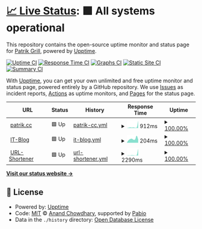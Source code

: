 # [📈 Live Status](https://uptime.pgi.at): <!--live status--> **🟩 All systems operational**

This repository contains the open-source uptime monitor and status page for [Patrik Grill](https://patrik.cc), powered by [Upptime](https://github.com/upptime/upptime).

[![Uptime CI](https://github.com/patrikgrill/upptime/workflows/Uptime%20CI/badge.svg)](https://github.com/patrikgrill/upptime/actions?query=workflow%3A%22Uptime+CI%22)
[![Response Time CI](https://github.com/patrikgrill/upptime/workflows/Response%20Time%20CI/badge.svg)](https://github.com/patrikgrill/upptime/actions?query=workflow%3A%22Response+Time+CI%22)
[![Graphs CI](https://github.com/patrikgrill/upptime/workflows/Graphs%20CI/badge.svg)](https://github.com/patrikgrill/upptime/actions?query=workflow%3A%22Graphs+CI%22)
[![Static Site CI](https://github.com/patrikgrill/upptime/workflows/Static%20Site%20CI/badge.svg)](https://github.com/patrikgrill/upptime/actions?query=workflow%3A%22Static+Site+CI%22)
[![Summary CI](https://github.com/patrikgrill/upptime/workflows/Summary%20CI/badge.svg)](https://github.com/patrikgrill/upptime/actions?query=workflow%3A%22Summary+CI%22)

With [Upptime](https://upptime.js.org), you can get your own unlimited and free uptime monitor and status page, powered entirely by a GitHub repository. We use [Issues](https://github.com/patrikgrill/upptime/issues) as incident reports, [Actions](https://github.com/patrikgrill/upptime/actions) as uptime monitors, and [Pages](https://uptime.pgi.at) for the status page.

<!--start: status pages-->
<!-- This summary is generated by Upptime (https://github.com/upptime/upptime) -->
<!-- Do not edit this manually, your changes will be overwritten -->
<!-- prettier-ignore -->
| URL | Status | History | Response Time | Uptime |
| --- | ------ | ------- | ------------- | ------ |
| <img alt="" src="https://blog.patrik.cc/favicon.ico" height="13"> [patrik.cc](https://patrik.cc) | 🟩 Up | [patrik-cc.yml](https://github.com/patrikgrill/upptime/commits/HEAD/history/patrik-cc.yml) | <details><summary><img alt="Response time graph" src="./graphs/patrik-cc/response-time-week.png" height="20"> 912ms</summary><br><a href="https://uptime.pgi.at/history/patrik-cc"><img alt="Response time 199" src="https://img.shields.io/endpoint?url=https%3A%2F%2Fraw.githubusercontent.com%2Fpatrikgrill%2Fupptime%2FHEAD%2Fapi%2Fpatrik-cc%2Fresponse-time.json"></a><br><a href="https://uptime.pgi.at/history/patrik-cc"><img alt="24-hour response time 145" src="https://img.shields.io/endpoint?url=https%3A%2F%2Fraw.githubusercontent.com%2Fpatrikgrill%2Fupptime%2FHEAD%2Fapi%2Fpatrik-cc%2Fresponse-time-day.json"></a><br><a href="https://uptime.pgi.at/history/patrik-cc"><img alt="7-day response time 912" src="https://img.shields.io/endpoint?url=https%3A%2F%2Fraw.githubusercontent.com%2Fpatrikgrill%2Fupptime%2FHEAD%2Fapi%2Fpatrik-cc%2Fresponse-time-week.json"></a><br><a href="https://uptime.pgi.at/history/patrik-cc"><img alt="30-day response time 354" src="https://img.shields.io/endpoint?url=https%3A%2F%2Fraw.githubusercontent.com%2Fpatrikgrill%2Fupptime%2FHEAD%2Fapi%2Fpatrik-cc%2Fresponse-time-month.json"></a><br><a href="https://uptime.pgi.at/history/patrik-cc"><img alt="1-year response time 199" src="https://img.shields.io/endpoint?url=https%3A%2F%2Fraw.githubusercontent.com%2Fpatrikgrill%2Fupptime%2FHEAD%2Fapi%2Fpatrik-cc%2Fresponse-time-year.json"></a></details> | <details><summary><a href="https://uptime.pgi.at/history/patrik-cc">100.00%</a></summary><a href="https://uptime.pgi.at/history/patrik-cc"><img alt="All-time uptime 100.00%" src="https://img.shields.io/endpoint?url=https%3A%2F%2Fraw.githubusercontent.com%2Fpatrikgrill%2Fupptime%2FHEAD%2Fapi%2Fpatrik-cc%2Fuptime.json"></a><br><a href="https://uptime.pgi.at/history/patrik-cc"><img alt="24-hour uptime 100.00%" src="https://img.shields.io/endpoint?url=https%3A%2F%2Fraw.githubusercontent.com%2Fpatrikgrill%2Fupptime%2FHEAD%2Fapi%2Fpatrik-cc%2Fuptime-day.json"></a><br><a href="https://uptime.pgi.at/history/patrik-cc"><img alt="7-day uptime 100.00%" src="https://img.shields.io/endpoint?url=https%3A%2F%2Fraw.githubusercontent.com%2Fpatrikgrill%2Fupptime%2FHEAD%2Fapi%2Fpatrik-cc%2Fuptime-week.json"></a><br><a href="https://uptime.pgi.at/history/patrik-cc"><img alt="30-day uptime 100.00%" src="https://img.shields.io/endpoint?url=https%3A%2F%2Fraw.githubusercontent.com%2Fpatrikgrill%2Fupptime%2FHEAD%2Fapi%2Fpatrik-cc%2Fuptime-month.json"></a><br><a href="https://uptime.pgi.at/history/patrik-cc"><img alt="1-year uptime 100.00%" src="https://img.shields.io/endpoint?url=https%3A%2F%2Fraw.githubusercontent.com%2Fpatrikgrill%2Fupptime%2FHEAD%2Fapi%2Fpatrik-cc%2Fuptime-year.json"></a></details>
| <img alt="" src="https://blog.patrik.cc/favicon.ico" height="13"> [IT-Blog](https://blog.patrik.cc) | 🟩 Up | [it-blog.yml](https://github.com/patrikgrill/upptime/commits/HEAD/history/it-blog.yml) | <details><summary><img alt="Response time graph" src="./graphs/it-blog/response-time-week.png" height="20"> 204ms</summary><br><a href="https://uptime.pgi.at/history/it-blog"><img alt="Response time 244" src="https://img.shields.io/endpoint?url=https%3A%2F%2Fraw.githubusercontent.com%2Fpatrikgrill%2Fupptime%2FHEAD%2Fapi%2Fit-blog%2Fresponse-time.json"></a><br><a href="https://uptime.pgi.at/history/it-blog"><img alt="24-hour response time 173" src="https://img.shields.io/endpoint?url=https%3A%2F%2Fraw.githubusercontent.com%2Fpatrikgrill%2Fupptime%2FHEAD%2Fapi%2Fit-blog%2Fresponse-time-day.json"></a><br><a href="https://uptime.pgi.at/history/it-blog"><img alt="7-day response time 204" src="https://img.shields.io/endpoint?url=https%3A%2F%2Fraw.githubusercontent.com%2Fpatrikgrill%2Fupptime%2FHEAD%2Fapi%2Fit-blog%2Fresponse-time-week.json"></a><br><a href="https://uptime.pgi.at/history/it-blog"><img alt="30-day response time 201" src="https://img.shields.io/endpoint?url=https%3A%2F%2Fraw.githubusercontent.com%2Fpatrikgrill%2Fupptime%2FHEAD%2Fapi%2Fit-blog%2Fresponse-time-month.json"></a><br><a href="https://uptime.pgi.at/history/it-blog"><img alt="1-year response time 244" src="https://img.shields.io/endpoint?url=https%3A%2F%2Fraw.githubusercontent.com%2Fpatrikgrill%2Fupptime%2FHEAD%2Fapi%2Fit-blog%2Fresponse-time-year.json"></a></details> | <details><summary><a href="https://uptime.pgi.at/history/it-blog">100.00%</a></summary><a href="https://uptime.pgi.at/history/it-blog"><img alt="All-time uptime 100.00%" src="https://img.shields.io/endpoint?url=https%3A%2F%2Fraw.githubusercontent.com%2Fpatrikgrill%2Fupptime%2FHEAD%2Fapi%2Fit-blog%2Fuptime.json"></a><br><a href="https://uptime.pgi.at/history/it-blog"><img alt="24-hour uptime 100.00%" src="https://img.shields.io/endpoint?url=https%3A%2F%2Fraw.githubusercontent.com%2Fpatrikgrill%2Fupptime%2FHEAD%2Fapi%2Fit-blog%2Fuptime-day.json"></a><br><a href="https://uptime.pgi.at/history/it-blog"><img alt="7-day uptime 100.00%" src="https://img.shields.io/endpoint?url=https%3A%2F%2Fraw.githubusercontent.com%2Fpatrikgrill%2Fupptime%2FHEAD%2Fapi%2Fit-blog%2Fuptime-week.json"></a><br><a href="https://uptime.pgi.at/history/it-blog"><img alt="30-day uptime 100.00%" src="https://img.shields.io/endpoint?url=https%3A%2F%2Fraw.githubusercontent.com%2Fpatrikgrill%2Fupptime%2FHEAD%2Fapi%2Fit-blog%2Fuptime-month.json"></a><br><a href="https://uptime.pgi.at/history/it-blog"><img alt="1-year uptime 100.00%" src="https://img.shields.io/endpoint?url=https%3A%2F%2Fraw.githubusercontent.com%2Fpatrikgrill%2Fupptime%2FHEAD%2Fapi%2Fit-blog%2Fuptime-year.json"></a></details>
| <img alt="" src="https://blog.patrik.cc/favicon.ico" height="13"> [URL-Shortener](https://pat.xyz) | 🟩 Up | [url-shortener.yml](https://github.com/patrikgrill/upptime/commits/HEAD/history/url-shortener.yml) | <details><summary><img alt="Response time graph" src="./graphs/url-shortener/response-time-week.png" height="20"> 2290ms</summary><br><a href="https://uptime.pgi.at/history/url-shortener"><img alt="Response time 220" src="https://img.shields.io/endpoint?url=https%3A%2F%2Fraw.githubusercontent.com%2Fpatrikgrill%2Fupptime%2FHEAD%2Fapi%2Furl-shortener%2Fresponse-time.json"></a><br><a href="https://uptime.pgi.at/history/url-shortener"><img alt="24-hour response time 4338" src="https://img.shields.io/endpoint?url=https%3A%2F%2Fraw.githubusercontent.com%2Fpatrikgrill%2Fupptime%2FHEAD%2Fapi%2Furl-shortener%2Fresponse-time-day.json"></a><br><a href="https://uptime.pgi.at/history/url-shortener"><img alt="7-day response time 2290" src="https://img.shields.io/endpoint?url=https%3A%2F%2Fraw.githubusercontent.com%2Fpatrikgrill%2Fupptime%2FHEAD%2Fapi%2Furl-shortener%2Fresponse-time-week.json"></a><br><a href="https://uptime.pgi.at/history/url-shortener"><img alt="30-day response time 664" src="https://img.shields.io/endpoint?url=https%3A%2F%2Fraw.githubusercontent.com%2Fpatrikgrill%2Fupptime%2FHEAD%2Fapi%2Furl-shortener%2Fresponse-time-month.json"></a><br><a href="https://uptime.pgi.at/history/url-shortener"><img alt="1-year response time 220" src="https://img.shields.io/endpoint?url=https%3A%2F%2Fraw.githubusercontent.com%2Fpatrikgrill%2Fupptime%2FHEAD%2Fapi%2Furl-shortener%2Fresponse-time-year.json"></a></details> | <details><summary><a href="https://uptime.pgi.at/history/url-shortener">100.00%</a></summary><a href="https://uptime.pgi.at/history/url-shortener"><img alt="All-time uptime 100.00%" src="https://img.shields.io/endpoint?url=https%3A%2F%2Fraw.githubusercontent.com%2Fpatrikgrill%2Fupptime%2FHEAD%2Fapi%2Furl-shortener%2Fuptime.json"></a><br><a href="https://uptime.pgi.at/history/url-shortener"><img alt="24-hour uptime 100.00%" src="https://img.shields.io/endpoint?url=https%3A%2F%2Fraw.githubusercontent.com%2Fpatrikgrill%2Fupptime%2FHEAD%2Fapi%2Furl-shortener%2Fuptime-day.json"></a><br><a href="https://uptime.pgi.at/history/url-shortener"><img alt="7-day uptime 100.00%" src="https://img.shields.io/endpoint?url=https%3A%2F%2Fraw.githubusercontent.com%2Fpatrikgrill%2Fupptime%2FHEAD%2Fapi%2Furl-shortener%2Fuptime-week.json"></a><br><a href="https://uptime.pgi.at/history/url-shortener"><img alt="30-day uptime 100.00%" src="https://img.shields.io/endpoint?url=https%3A%2F%2Fraw.githubusercontent.com%2Fpatrikgrill%2Fupptime%2FHEAD%2Fapi%2Furl-shortener%2Fuptime-month.json"></a><br><a href="https://uptime.pgi.at/history/url-shortener"><img alt="1-year uptime 100.00%" src="https://img.shields.io/endpoint?url=https%3A%2F%2Fraw.githubusercontent.com%2Fpatrikgrill%2Fupptime%2FHEAD%2Fapi%2Furl-shortener%2Fuptime-year.json"></a></details>

<!--end: status pages-->

[**Visit our status website →**](https://uptime.pgi.at)

## 📄 License

- Powered by: [Upptime](https://github.com/upptime/upptime)
- Code: [MIT](./LICENSE) © [Anand Chowdhary](https://anandchowdhary.com), supported by [Pabio](https://pabio.com)
- Data in the `./history` directory: [Open Database License](https://opendatacommons.org/licenses/odbl/1-0/)
